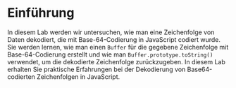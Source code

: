 # Einführung

In diesem Lab werden wir untersuchen, wie man eine Zeichenfolge von Daten dekodiert, die mit Base-64-Codierung in JavaScript codiert wurde. Sie werden lernen, wie man einen `Buffer` für die gegebene Zeichenfolge mit Base-64-Codierung erstellt und wie man `Buffer.prototype.toString()` verwendet, um die dekodierte Zeichenfolge zurückzugeben. In diesem Lab erhalten Sie praktische Erfahrungen bei der Dekodierung von Base64-codierten Zeichenfolgen in JavaScript.
